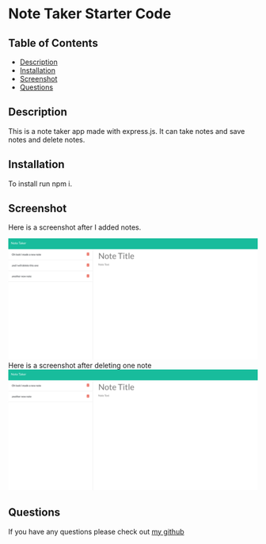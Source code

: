 # Note Taker Starter Code
  ## Table of Contents
  * [Description](#description)
  * [Installation](#installation)
  * [Screenshot](#screenshot)
  * [Questions](#questions)

  ## Description

This is a note taker app made with express.js. It can take notes and save notes and delete notes.

  ## Installation

  To install run npm i.

  ## Screenshot
  Here is a screenshot after I added notes.

  ![screenshot](./images/notetakerscreenshot1.png)
  Here is a screenshot after deleting one note
  ![screenshot](./images/notetakerscreenshot2.png)

  ## Questions
  
  If you have any questions please check out [my github](https://github.com/Naomilounsbury/pizza-space-note-taker) 